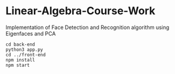 # Linear-Algebra-Course-Work
Implementation of Face Detection and Recognition algorithm using Eigenfaces and PCA

```
cd back-end
python3 app.py
cd ../front-end
npm install
npm start
```
